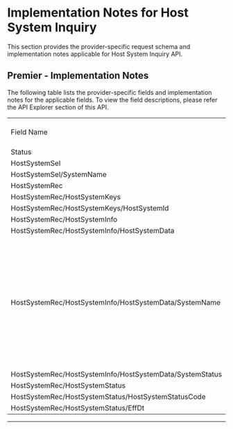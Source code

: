 # Implementation Notes for Host System Inquiry

This section provides the provider-specific request schema and implementation notes applicable for Host System Inquiry API.


<!--
type: tab
titles: Premier
-->

## Premier - Implementation Notes

 The following table lists the provider-specific fields and implementation notes for the applicable fields. To view the field descriptions, please refer the API Explorer section of this API.

 <table cellspacing="0">
    <col style="width : 126px;" />
    <col style="width : 57px;" />
    <col style="width : 85.5px;" />
    <col style="width : 108px;" />
    <tbody>
        <tr>
            <td>Field Name</td>
            <td>Core Usage</td>
            <td>Core Field length</td>
            <td>Implementation Note</td>
        </tr>
        <tr>
            <td>Status</td>
            <td>Default</td>
            <td>Defaut</td>
            <td>&#160;</td>
        </tr>
        <tr>
            <td>HostSystemSel</td>
            <td>Default</td>
            <td>Defaut</td>
            <td>&#160;</td>
        </tr>
        <tr>
            <td>HostSystemSel/SystemName</td>
            <td>Default</td>
            <td>Defaut</td>
            <td>&#160;</td>
        </tr>
        <tr>
            <td>HostSystemRec</td>
            <td>Default</td>
            <td>Defaut</td>
            <td>&#160;</td>
        </tr>
        <tr>
            <td>HostSystemRec/HostSystemKeys</td>
            <td>Default</td>
            <td>Defaut</td>
            <td>&#160;</td>
        </tr>
        <tr>
            <td>HostSystemRec/HostSystemKeys/HostSystemId</td>
            <td>Default</td>
            <td>Defaut</td>
            <td>&#160;</td>
        </tr>
        <tr>
            <td>HostSystemRec/HostSystemInfo</td>
            <td>Default</td>
            <td>Defaut</td>
            <td>&#160;</td>
        </tr>
        <tr>
            <td>HostSystemRec/HostSystemInfo/HostSystemData</td>
            <td>Default</td>
            <td>Defaut</td>
            <td>&#160;</td>
        </tr>
        <tr>
            <td>HostSystemRec/HostSystemInfo/HostSystemData/SystemName</td>
            <td>Default</td>
            <td>Defaut</td>
            <td>If all system statuses are requested and all systems in Premier are in Active status, ESF returns HostSystemData aggregate for each system and additional HostSystemData aggregate with "All" as the System Name.</td>
        </tr>
        <tr>
            <td>HostSystemRec/HostSystemInfo/HostSystemData/SystemStatus</td>
            <td>Default</td>
            <td>Defaut</td>
            <td>&#160;</td>
        </tr>
        <tr>
            <td>HostSystemRec/HostSystemStatus</td>
            <td>Default</td>
            <td>Defaut</td>
            <td>&#160;</td>
        </tr>
        <tr>
            <td>HostSystemRec/HostSystemStatus/HostSystemStatusCode</td>
            <td>Default</td>
            <td>Defaut</td>
            <td>&#160;</td>
        </tr>
        <tr>
            <td>HostSystemRec/HostSystemStatus/EffDt</td>
            <td>Default</td>
            <td>Defaut</td>
            <td>&#160;</td>
        </tr>
    </tbody>
</table>

---     

<!-- type: tab-end -->